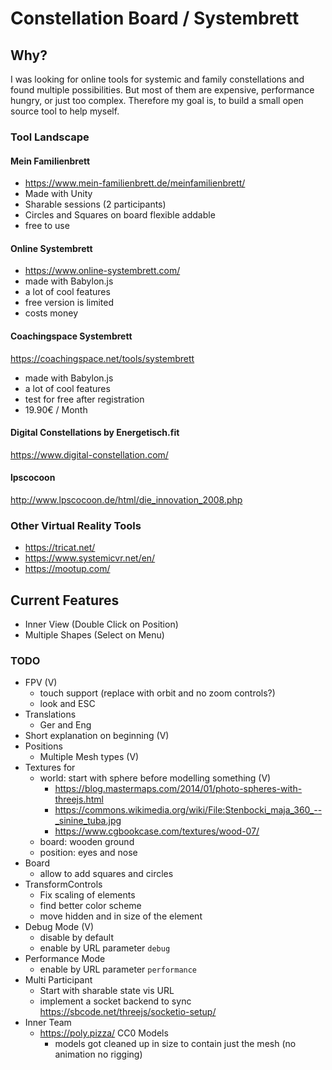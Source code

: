 # Constellation Board / Systembrett

## Why?

I was looking for online tools for systemic and family constellations and found multiple possibilities. But most of them are expensive, performance hungry, or just too complex.
Therefore my goal is, to build a small open source tool to help myself.

### Tool Landscape

#### Mein Familienbrett

- https://www.mein-familienbrett.de/meinfamilienbrett/
- Made with Unity
- Sharable sessions (2 participants)
- Circles and Squares on board flexible addable
- free to use

#### Online Systembrett

- https://www.online-systembrett.com/
- made with Babylon.js
- a lot of cool features
- free version is limited
- costs money

#### Coachingspace Systembrett

https://coachingspace.net/tools/systembrett
- made with Babylon.js
- a lot of cool features
- test for free after registration
- 19.90€ / Month

#### Digital Constellations by Energetisch.fit
https://www.digital-constellation.com/

#### lpscocoon
http://www.lpscocoon.de/html/die_innovation_2008.php

### Other Virtual Reality Tools
- https://tricat.net/
- https://www.systemicvr.net/en/
- https://mootup.com/

## Current Features
- Inner View (Double Click on Position)
- Multiple Shapes (Select on Menu)

### TODO

- FPV (V)
    - touch support (replace with orbit and no zoom controls?)
    - look and ESC
- Translations
    - Ger and Eng
- Short explanation on beginning (V)
- Positions
    - Multiple Mesh types (V)
- Textures for
    - world: start with sphere before modelling something (V)
        - https://blog.mastermaps.com/2014/01/photo-spheres-with-threejs.html
        - https://commons.wikimedia.org/wiki/File:Stenbocki_maja_360_--_sinine_tuba.jpg
        - https://www.cgbookcase.com/textures/wood-07/
    - board: wooden ground
    - position: eyes and nose
- Board
    - allow to add squares and circles
- TransformControls
    - Fix scaling of elements
    - find better color scheme
    - move hidden and in size of the element
- Debug Mode (V)
    - disable by default
    - enable by URL parameter `debug`
- Performance Mode
    - enable by URL parameter `performance`
- Multi Participant
    - Start with sharable state vis URL
    - implement a socket backend to sync https://sbcode.net/threejs/socketio-setup/
- Inner Team
    - https://poly.pizza/ CC0 Models
        - models got cleaned up in size to contain just the mesh (no animation no rigging)
